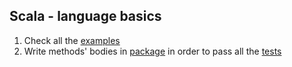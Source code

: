 ## Scala - language basics

1. Check all the [examples](src/main/scala/isp/scala/examples)
2. Write methods' bodies in [package](src/main/scala/isp/scala/practice) in order to pass all the [tests](src/test/scala/isp/scala/practice)
